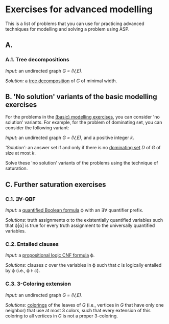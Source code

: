 # Exercises for advanced modelling

This is a list of problems that you can use for practicing advanced techniques for modelling and solving a problem using ASP.

## A.

### A.1. Tree decompositions

*Input:* an undirected graph *G = (V,E)*.

*Solution:* a [tree decomposition](https://en.wikipedia.org/wiki/Tree_decomposition) of *G* of minimal width.

## B. 'No solution' variants of the basic modelling exercises

For the problems in the [(basic) modelling exercises](../modelling/exercises.md), you can consider 'no solution' variants. For example, for the problem of dominating set, you can consider the following variant:

*Input:* an undirected graph *G = (V,E)*, and a positive integer *k*.

*'Solution':* an answer set if and only if there is no [dominating set](https://en.wikipedia.org/wiki/Dominating_set) *D* of *G* of size at most *k*.

Solve these 'no solution' variants of the problems using the technique of saturation.

## C. Further saturation exercises

### C.1. &exist;&forall;-QBF

*Input:* a [quantified Boolean formula](https://en.wikipedia.org/wiki/True_quantified_Boolean_formula) &varphi; with an &exist;&forall; quantifier prefix.

*Solutions:* truth assignments &alpha; to the existentially quantified variables such that &varphi;[&alpha;] is true for every truth assignment to the universally quantified variables.

### C.2. Entailed clauses

*Input:* a [propositional logic CNF formula](https://en.wikipedia.org/wiki/Boolean_satisfiability_problem) &varphi;.

*Solutions:* clauses *c* over the variables in &varphi; such that *c* is logically entailed by &varphi; (i.e., &varphi; &models; *c*).

### C.3. 3-Coloring extension

*Input:* an undirected graph *G = (V,E)*.

*Solutions:* [colorings](https://en.wikipedia.org/wiki/Graph_coloring) of the leaves of *G* (i.e., vertices in *G* that have only one neighbor) that use at most 3 colors, such that every extension of this coloring to all vertices in *G* is not a proper 3-coloring.
